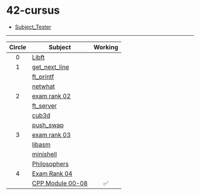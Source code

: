 # 42-cursus

- [Subject_Tester](https://github.com/Kwevan/42-Tests)

---

| Circle | Subject | Working |
| :--: | --- | :--: |
| 0 | [Libft](https://github.com/sujeon42/libft.git)                  |    |
| 1 | [get_next_line](https://github.com/sujeon42/get_next_line.git)  |    |
|   | [ft_printf](https://github.com/sujeon42/ft_printf.git)          |    |
|   | [netwhat](https://github.com/sujeon42/netwhat.git)              |    |
| 2 | [exam rank 02](https://github.com/42sujeon/42-Exam/tree/master/exam02)| |
|   | [ft_server](https://github.com/sujeon42/ft_server.git)          |    |
|   | [cub3d](https://github.com/sujeon42/cub3d.git)                  |    |
|   | [push_swap](https://github.com/sujeon42/push_swap.git)          |    |
| 3 | [exam rank 03](https://github.com/42sujeon/42-Exam/tree/master/exam03)| |
|   | [libasm](https://github.com/sujeon42/libasm.git)                |    |
|   | [minishell](https://github.com/sujeon42/minishell_and_malatang) |    |
|   | [Philosophers](https://github.com/sujeon42/philosophers)        |    |
| 4 | [Exam Rank 04](https://github.com/42sujeon/42-Exam/tree/master/exam04)| |
|   | [CPP Module 00-08](https://github.com/42sujeon/cpp)             | ✅ |
